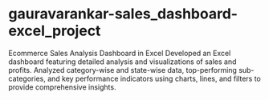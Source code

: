 # gauravarankar-sales_dashboard-excel_project
Ecommerce Sales Analysis Dashboard in Excel Developed an Excel dashboard featuring detailed analysis and visualizations of sales and profits. Analyzed category-wise and state-wise data, top-performing sub-categories, and key performance indicators using charts, lines, and filters to provide comprehensive insights.
